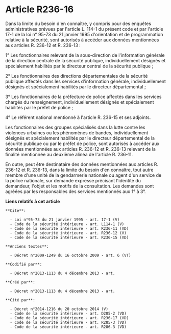 # Article R236-16

Dans la limite du besoin d'en connaître, y compris pour des enquêtes administratives prévues par l'article L. 114-1 du
présent code et par l'article 17-1 de la loi n° 95-73 du 21 janvier 1995 d'orientation et de programmation relative à la
sécurité, sont autorisés à accéder aux données mentionnées aux articles R. 236-12 et R. 236-13 : 

1° Les fonctionnaires relevant de la sous-direction de l'information générale de la direction centrale de la sécurité
publique, individuellement désignés et spécialement habilités par le directeur central de la sécurité publique ; 

2° Les fonctionnaires des directions départementales de la sécurité publique affectés dans les services d'information
générale, individuellement désignés et spécialement habilités par le directeur départemental ; 

3° Les fonctionnaires de la préfecture de police affectés dans les services chargés du renseignement, individuellement
désignés et spécialement habilités par le préfet de police ; 

4° Le référent national mentionné à l'article R. 236-15 et ses adjoints. 

Les fonctionnaires des groupes spécialisés dans la lutte contre les violences urbaines ou les phénomènes de bandes,
individuellement désignés et spécialement habilités par le directeur départemental de la sécurité publique ou par le préfet
de police, sont autorisés à accéder aux données mentionnées aux articles R. 236-12 et R. 236-13 relevant de la finalité
mentionnée au deuxième alinéa de l'article R. 236-11. 

En outre, peut être destinataire des données mentionnées aux articles R. 236-12 et R. 236-13, dans la limite du besoin d'en
connaître, tout autre membre d'une unité de la gendarmerie nationale ou agent d'un service de la police nationale, sur
demande expresse précisant l'identité du demandeur, l'objet et les motifs de la consultation. Les demandes sont agréées par
les responsables des services mentionnés aux 1° à 3°.

**Liens relatifs à cet article**

	**Cite**:

	  - Loi n°95-73 du 21 janvier 1995 - art. 17-1 (V)
	  - Code de la sécurité intérieure - art. L114-1 (V)
	  - Code de la sécurité intérieure - art. R236-11 (VD)
	  - Code de la sécurité intérieure - art. R236-12 (V)
	  - Code de la sécurité intérieure - art. R236-15 (VD)

	**Anciens textes**:

	  - Décret n°2009-1249 du 16 octobre 2009 - art. 6 (VT)

	**Codifié par**:

	  - Décret n°2013-1113 du 4 décembre 2013 - art.

	**Créé par**:

	  - Décret n°2013-1113 du 4 décembre 2013 - art.

	**Cité par**:

	  - Décret n°2014-1216 du 20 octobre 2014 (V)
	  - Code de la sécurité intérieure - art. D285-2 (VD)
	  - Code de la sécurité intérieure - art. R236-17 (VD)
	  - Code de la sécurité intérieure - art. R285-3 (VD)
	  - Code de la sécurité intérieure - art. R286-3 (VD)
